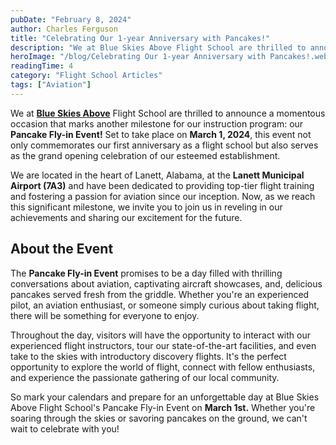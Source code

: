 ```yaml
---
pubDate: "February 8, 2024"
author: Charles Ferguson
title: "Celebrating Our 1-year Anniversary with Pancakes!"
description: "We at Blue Skies Above Flight School are thrilled to announce a momentous occasion that marks another milestone for our instruction program: our Pancake Fly-in Event! Set to take place on March 1, 2024, this event not only commemorates our first anniversary as a flight school but also serves as the grand opening celebration of our esteemed establishment."
heroImage: "/blog/Celebrating Our 1-year Anniversary with Pancakes!.webp"
readingTime: 4
category: "Flight School Articles"
tags: ["Aviation"]
---
```


We at **[Blue Skies Above](https://flytheblueskies.com/)** Flight School are thrilled to announce a momentous occasion that marks another milestone for our instruction program: our **Pancake Fly-in Event!** Set to take place on **March 1, 2024**, this event not only commemorates our first anniversary as a flight school but also serves as the grand opening celebration of our esteemed establishment.

We are located in the heart of Lanett, Alabama, at the **Lanett Municipal Airport (7A3)** and have been dedicated to providing top-tier flight training and fostering a passion for aviation since our inception. Now, as we reach this significant milestone, we invite you to join us in reveling in our achievements and sharing our excitement for the future.

## About the Event

The **Pancake Fly-in Event** promises to be a day filled with thrilling conversations about aviation, captivating aircraft showcases, and, delicious pancakes served fresh from the griddle. Whether you're an experienced pilot, an aviation enthusiast, or someone simply curious about taking flight, there will be something for everyone to enjoy.

Throughout the day, visitors will have the opportunity to interact with our experienced flight instructors, tour our state-of-the-art facilities, and even take to the skies with introductory discovery flights. It's the perfect opportunity to explore the world of flight, connect with fellow enthusiasts, and experience the passionate gathering of our local community.

So mark your calendars and prepare for an unforgettable day at Blue Skies Above Flight School's Pancake Fly-in Event on **March 1st.** Whether you're soaring through the skies or savoring pancakes on the ground, we can't wait to celebrate with you!
